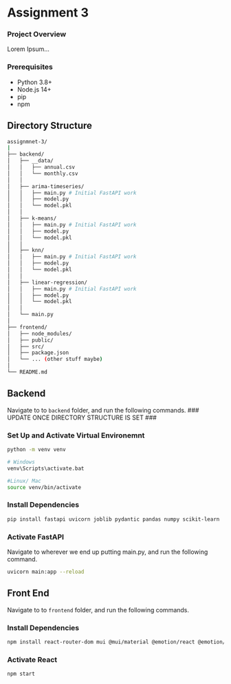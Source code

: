 # Assignment 3

### Project Overview
Lorem Ipsum...

### Prerequisites
- Python 3.8+
- Node.js 14+
- pip
- npm

## Directory Structure
```bash
assignmnet-3/
|
├── backend/
│   ├── __data/
│   │   ├── annual.csv
│   │   └── monthly.csv
│   │   
│   ├── arima-timeseries/
│   │   ├── main.py # Initial FastAPI work
│   │   ├── model.py
│   │   └── model.pkl
│   │   
│   ├── k-means/
│   │   ├── main.py # Initial FastAPI work
│   │   ├── model.py
│   │   └── model.pkl
│   │   
│   ├── knn/
│   │   ├── main.py # Initial FastAPI work
│   │   ├── model.py
│   │   └── model.pkl
│   │   
│   ├── linear-regression/
│   │   ├── main.py # Initial FastAPI work
│   │   ├── model.py
│   │   └── model.pkl
│   │   
│   └── main.py
│
├── frontend/
│   ├── node_modules/
│   ├── public/
│   ├── src/
│   ├── package.json
│   └── ... (other stuff maybe)
│
└── README.md
```

## Backend
Navigate to to `backend` folder, and run the following commands. ### UPDATE ONCE DIRECTORY STRUCTURE IS SET ###

### Set Up and Activate Virtual Environemnt
```bash
python -m venv venv

# Windows
venv\Scripts\activate.bat

#Linux/ Mac
source venv/bin/activate
```

### Install Dependencies
```bash
pip install fastapi uvicorn joblib pydantic pandas numpy scikit-learn
```

### Activate FastAPI
Navigate to wherever we end up putting main.py, and run the following command.
```bash
uvicorn main:app --reload
```

## Front End
Navigate to to `frontend` folder, and run the following commands.

### Install Dependencies
```bash
npm install react-router-dom mui @mui/material @emotion/react @emotion/styled @mui/icons-material
```

### Activate React
```bash
npm start
```